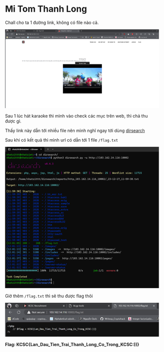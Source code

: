 # Mi Tom Thanh Long

Chall cho ta 1 đường link, không có file nào cả.

![1702788982858](image/WEB_MiTomThanhLong/1702788982858.png)

Sau 1 lúc hát karaoke thì mình vào check các mục trên web, thì chả thu được gì.

Thấy link này dẫn tới nhiều file nên mình nghĩ ngay tới dùng [dirsearch](https://github.com/maurosoria/dirsearch)

Sau khi có kết quả thì mình url có dẫn tới 1 file ``/flag.txt``

![1702789365191](image/WEB_MiTomThanhLong/1702789365191.png)

Giờ thêm ``/flag.txt`` thì sẽ thu được flag thôi

![1702789401030](image/WEB_MiTomThanhLong/1702789401030.png)

**Flag: KCSC{Lan_Dau_Tien_Trai_Thanh_Long_Co_Trong_KCSC:))}**